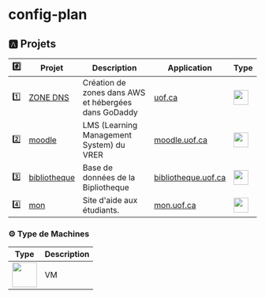 # config-plan



## :a: Projets

| :hash: | Projet                                                                             | Description                                          | Application | Type | 
|--------|------------------------------------------------------------------------------------|------------------------------------------------------|-------------|----|
| :one:  | [ZONE DNS](https://github.com/uontario/config-dns-zone)                     | Création de zones dans AWS et hébergées dans GoDaddy | [uof.ca](https://github.com/uontario/uof.ca)            | <img src="https://img.icons8.com/clouds/100/000000/server.png" width=30 height=30 /> |
| :two:  | [moodle](https://github.com/uontario/config-grain-moodle)             | LMS (Learning Management System) du VRER             | [moodle.uof.ca](https://moodle.uof.ca) | <img src="https://img.icons8.com/clouds/100/000000/server.png" width=30 height=30 /> |
| :three:| [bibliotheque](https://github.com/uontario/config-grain-bibliotheque) | Base de données de la Bipliotheque                   | [bibliotheque.uof.ca](https://bibliotheque.uof.ca) | <img src="https://img.icons8.com/clouds/100/000000/server.png" width=30 height=30 /> |
| :four:| [mon](https://github.com/uontario/config-grain-mon)                    | Site d'aide aux étudiants.                           | [mon.uof.ca](https://mon.uof.ca) | <img src="https://img.icons8.com/clouds/100/000000/server.png" width=30 height=30 /> |

### :gear: Type de Machines
| Type | Description |
|------|-------------|
| <img src="https://img.icons8.com/clouds/100/000000/server.png" width=50 height=50 /> | VM |
